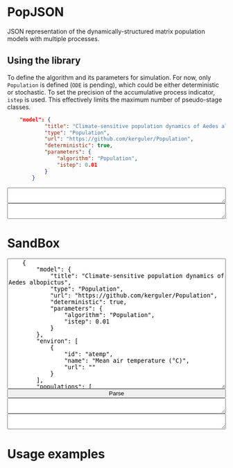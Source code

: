 <style>
r { color: Red }
o { color: Orange }
g { color: Green }
.hidden {
    display: none;
}
.myGroup {
    display: flex;
    flex-direction: column;
    width: 100%;
}
.myError
.myCode,
.myJSON {
    width: 100%;
    height: 300px;
}
.myError {
    color: red;
}
.sourceCode {
    overflow: auto;
}
</style>

<script src="keparser.max.js"></script>
<script>
        function process(ids=["model","output","error"]) {
            var PopJSON = require('PopJSON');
            var parser = new PopJSON.PopJSON();
            let text = document.getElementById(ids[0]).value;
            let result = parser.parse_json(text);
            document.getElementById(ids[1]).value = result.model;
            document.getElementById(ids[2]).value = result.error;
        }
</script>

# PopJSON

JSON representation of the dynamically-structured matrix population models with multiple processes.

## Using the library

To define the algorithm and its parameters for simulation. For now, only <code>Population</code> is defined (<code>ODE</code> is pending), which could be either deterministic or stochastic. To set the precision of the accumulative process indicator, <code>istep</code> is used. This effectively limits the maximum number of pseudo-stage classes.
```json
    "model": {
            "title": "Climate-sensitive population dynamics of Aedes albopictus",
            "type": "Population",
            "url": "https://github.com/kerguler/Population",
            "deterministic": true,
            "parameters": {
                "algorithm": "Population",
                "istep": 0.01
            }
        }
```
<div class="myGroup">
<textarea id="model0" class="hidden">
{
    "model": {
            "title": "Climate-sensitive population dynamics of Aedes albopictus",
            "type": "Population",
            "url": "https://github.com/kerguler/Population",
            "deterministic": true,
            "parameters": {
                "algorithm": "Population",
                "istep": 0.01
            }
        },
    "populations": [
        {
            "id": "larva",
            "name": "Larva",
            "processes": []
        }
    ]
}
</textarea>
<textarea id="output0" class="myCode">
</textarea>
<textarea id="error0" class="myError">
</textarea>
<script>process(['model0','output0','error0']);</script>
</div>

# SandBox

<div class="myGroup">
<textarea id="model" class="myJSON">
    {
        "model": {
            "title": "Climate-sensitive population dynamics of Aedes albopictus",
            "type": "Population",
            "url": "https://github.com/kerguler/Population",
            "deterministic": true,
            "parameters": {
                "algorithm": "Population",
                "istep": 0.01
            }
        },
        "environ": [
            {
                "id": "atemp",
                "name": "Mean air temperature (°C)",
                "url": ""
            }
        ],
        "populations": [
            {
                "id": "larva",
                "name": "Larva",
                "processes": [
                    {
                        "id": "larva_mort",
                        "name": "Larva mortality",
                        "arbiter": "NOAGE_CONST",
                        "value": "pr_larva_mort"
                    }, {
                        "id": "larva_dev",
                        "name": "Larva development",
                        "arbiter": "ACC_FIXED",
                        "value": "pr_larva_dev"
                    }
                ]
            },{
                "id": "pupa",
                "name": "Pupa",
                "processes": [
                ]
            }
        ],
        "intermediates": [
            {
                "id": "pr_larva_dev_raw",
                "value": ["round", ["dmax", "0.0", ["+", "pr_d2_dev_0", ["*", "pr_d2_dev_1", ["index", "stemp", ["-", "TIME", "1"]]], ["*", "pr_d2_dev_2", ["pow", ["index", "stemp", ["-", "TIME", "1"]], "2"]]]]]
            }, {
                "id": "pr_larva_dev",
                "value": ["*", "pr_dens_imp", "pr_larva_dev_raw"]
            }, {
                "id": "pr_larva_surv_perc",
                "value": ["dmax", "0.0", ["dmin", "1.0", ["*", "0.01", ["+", "pr_p2_pcent_0", ["*", "pr_p2_pcent_1", ["index", "stemp", ["-", "TIME", "1"]]], ["*", "pr_p2_pcent_2", ["pow", ["index", "stemp", ["-", "TIME", "1"]], "2"]]]]]]
            }, {
                "id": "pr_larva_surv",
                "value": ["-", "1.0", ["pow", "pr_larva_surv_perc", ["/","1.0","pr_larva_dev"]]]
            }, {
                "id": "pr_larva_mort",
                "value": ["-", "1.0", ["/", ["-", "1.0", "pr_larva_surv"], ["pow", "pr_dens_imp", "2.0"]]]
            }
        ],
        "transformations": [
            {
                "id": "larva_to_pupa",
                "name": "Larva to pupa",
                "to": "pupa",
                "value": ["larva_dev", "larva"]
            }
        ],
        "transfers": [
            {
                "id": "gonotrophic_cycle",
                "name": "Gonotrophic cycle",
                "from": "adult_dev",
                "to": "adult",
                "value": [["adult_life", "adult"], "0"]
            },{
                "id": "juvenile_to_adult",
                "name": "Juveniles becoming adults",
                "from": "juvenile_dev",
                "to": "adult",
                "value": [["juvenile_life", "juvenile"], "0"]
            }
        ],
        "parameters": [
            {
                "id": "sex_ratio",
                "constant": true,
                "name": "Sex ratio",
                "value": 0.5
            },{
                "id": "pr_stdev",
                "constant": true,
                "name": "Standard deviation of mean lifetime for adults",
                "value": 0.5
            },{
                "id": "pr_CPP_0",
                "constant": false,
                "name": "Critical photoperiod vs latitude no. 0",
                "value": 12.0
            },{
                "id": "pr_CPP_1",
                "constant": false,
                "name": "Critical photoperiod vs latitude no. 1",
                "value": 2.0
            },{
                "id": "pr_d1_dev_0",
                "constant": false,
                "name": "Temperature-driven egg development no.0",
                "value": 0.0
            },{
                "id": "pr_d1_dev_1",
                "constant": false,
                "name": "Temperature-driven egg development no.1",
                "value": 0.0
            },{
                "id": "pr_d1_dev_2",
                "constant": false,
                "name": "Temperature-driven egg development no.2",
                "value": 0.0
            },{
                "id": "pr_d2_dev_0",
                "constant": false,
                "name": "Temperature-driven larva development no.0",
                "value": 0.0
            },{
                "id": "pr_d2_dev_1",
                "constant": false,
                "name": "Temperature-driven larva development no.1",
                "value": 0.0
            },{
                "id": "pr_d2_dev_2",
                "constant": false,
                "name": "Temperature-driven larva development no.2",
                "value": 0.0
             },{
                "id": "pr_d3_dev_0",
                "constant": false,
                "name": "Temperature-driven pupa development no.0",
                "value": 0.0
            },{
                "id": "pr_d3_dev_1",
                "constant": false,
                "name": "Temperature-driven pupa development no.1",
                "value": 0.0
            },{
                "id": "pr_d3_dev_2",
                "constant": false,
                "name": "Temperature-driven pupa development no.2",
                "value": 0.0
             },{
                "id": "pr_d4j_dev_0",
                "constant": false,
                "name": "Temperature-driven juvenile development no.0",
                "value": 0.0
            },{
                "id": "pr_d4j_dev_1",
                "constant": false,
                "name": "Temperature-driven juvenile development no.1",
                "value": 0.0
            },{
                "id": "pr_d4j_dev_2",
                "constant": false,
                "name": "Temperature-driven juvenile development no.2",
                "value": 0.0
             },{
                "id": "pr_d4gc_dev_0",
                "constant": false,
                "name": "Temperature-driven gonotrophic cycle length no.0",
                "value": 0.0
            },{
                "id": "pr_d4gc_dev_1",
                "constant": false,
                "name": "Temperature-driven gonotrophic cycle length no.1",
                "value": 0.0
            },{
                "id": "pr_d4gc_dev_2",
                "constant": false,
                "name": "Temperature-driven gonotrophic cycle length no.2",
                "value": 0.0
             },{
                "id": "pr_d4_dev_0",
                "constant": false,
                "name": "Temperature-driven adult (female) life expectancy no.0",
                "value": 0.0
            },{
                "id": "pr_d4_dev_1",
                "constant": false,
                "name": "Temperature-driven adult (female) life expectancy no.1",
                "value": 0.0
            },{
                "id": "pr_d4_dev_2",
                "constant": false,
                "name": "Temperature-driven adult (male) life expectancy no.2",
                "value": 0.0
             },{
                "id": "pr_d4m_ratio",
                "constant": false,
                "name": "Adult male life expectancy compared to adult female life expectancy",
                "value": 0.0
            },{
                "id": "pr_f4_gc_0",
                "constant": false,
                "name": "Temperature-driven number of eggs per female no.0",
                "value": 0.0
            },{
                "id": "pr_f4_gc_1",
                "constant": false,
                "name": "Temperature-driven number of eggs per female no.1",
                "value": 0.0
            },{
                "id": "pr_f4_gc_2",
                "constant": false,
                "name": "Temperature-driven number of eggs per female no.2",
                "value": 0.0
            },{
                "id": "pr_p0_0",
                "constant": false,
                "name": "Temperature-driven diapausing egg survival no.0",
                "value": 0.0
            },{
                "id": "pr_p0_1",
                "constant": false,
                "name": "Temperature-driven diapausing egg survival no.1",
                "value": 0.0
            },{
                "id": "pr_p1_pcent_0",
                "constant": false,
                "name": "Temperature-driven egg survival no.0",
                "value": 0.0
            },{
                "id": "pr_p1_pcent_1",
                "constant": false,
                "name": "Temperature-driven egg survival no.1",
                "value": 0.0
            },{
                "id": "pr_p1_pcent_2",
                "constant": false,
                "name": "Temperature-driven egg survival no.2",
                "value": 0.0
            },{
                "id": "pr_p2_pcent_0",
                "constant": false,
                "name": "Temperature-driven larva survival no.0",
                "value": 0.0
            },{
                "id": "pr_p2_pcent_1",
                "constant": false,
                "name": "Temperature-driven larva survival no.1",
                "value": 0.0
            },{
                "id": "pr_p2_pcent_2",
                "constant": false,
                "name": "Temperature-driven larva survival no.2",
                "value": 0.0
             },{
                "id": "pr_p3_pcent_0",
                "constant": false,
                "name": "Temperature-driven pupa survival no.0",
                "value": 0.0
            },{
                "id": "pr_p3_pcent_1",
                "constant": false,
                "name": "Temperature-driven pupa survival no.1",
                "value": 0.0
            },{
                "id": "pr_p3_pcent_2",
                "constant": false,
                "name": "Temperature-driven pupa survival no.2",
                "value": 0.0
            },{
                "id": "pr_dens_thr",
                "constant": false,
                "name": "Impact of larva density (threshold)",
                "value": 0.0
            },{
                "id": "pr_dens_str",
                "constant": false,
                "name": "Impact of larva density (steepness)",
                "value": 0.0
            },{
                "id": "pr_dens_scl",
                "constant": false,
                "name": "Impact of larva density (KCap scale - log)",
                "value": 0.0
            },{
                "id": "pr_hatch_temp",
                "constant": false,
                "name": "Temperature threshold for egg hatching",
                "value": 0.0
            }
       ]
    }
</textarea>
<button onclick="process(['model','output','error'])">Parse</button>
<textarea id="output" class="myCode">
</textarea>
<textarea id="error" class="myError">
</textarea>
</div>

# Usage examples
